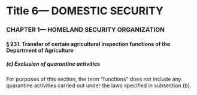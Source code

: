 
# Title 6— DOMESTIC SECURITY
### CHAPTER 1— HOMELAND SECURITY ORGANIZATION
#### § 231. Transfer of certain agricultural inspection functions of the Department of Agriculture
##### (c) Exclusion of quarantine activities

For purposes of this section, the term “functions” does not include any quarantine activities carried out under the laws specified in subsection (b).
